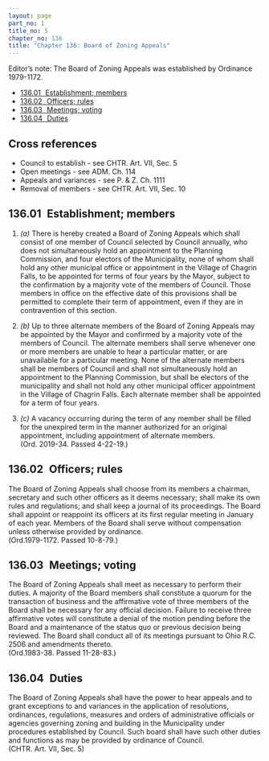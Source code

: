 ```yaml
---
layout: page
part_no: 1
title_no: 5
chapter_no: 136
title: "Chapter 136: Board of Zoning Appeals"
---
```


Editor’s note: The Board of Zoning Appeals was established by Ordinance
1979-1172.

* [136.01   Establishment; members](#13601-establishment-members)
* [136.02   Officers; rules](#13602-officers-rules)
* [136.03   Meetings; voting](#13603-meetings-voting)
* [136.04   Duties](#13604-duties)

## Cross references

* Council to establish - see CHTR. Art. VII, Sec. 5
* Open meetings - see ADM. Ch. 114
* Appeals and variances - see P. & Z. Ch. 1111
* Removal of members - see CHTR. Art. VII, Sec. 10

## 136.01   Establishment; members

1. _(a)_ There is hereby created a Board of Zoning Appeals which shall consist
of one member of Council selected by Council annually, who does not
simultaneously hold an appointment to the Planning Commission, and four electors
of the Municipality, none of whom shall hold any other municipal office or
appointment in the Village of Chagrin Falls, to be appointed for terms of four
years by the Mayor, subject to the confirmation by a majority vote of the
members of Council. Those members in office on the effective date of this
provisions shall be permitted to complete their term of appointment, even if
they are in contravention of this section. 

2. _(b)_ Up to three alternate members of the Board of Zoning Appeals may be
appointed by the Mayor and confirmed by a majority vote of the members of
Council. The alternate members shall serve whenever one or more members are
unable to hear a particular matter, or are unavailable for a particular meeting.
None of the alternate members shall be members of Council and shall not
simultaneously hold an appointment to the Planning Commission, but shall be
electors of the municipality and shall not hold any other municipal officer
appointment in the Village of Chagrin Falls. Each alternate member shall be
appointed for a term of four years. 

3. _(c)_ A vacancy occurring during the term of any member shall be filled for
the unexpired term in the manner authorized for an original appointment,
including appointment of alternate members.  
(Ord. 2019-34. Passed 4-22-19.)

## 136.02   Officers; rules

The Board of Zoning Appeals shall choose from its members a chairman, secretary
and such other officers as it deems necessary; shall make its own rules and
regulations; and shall keep a journal of its proceedings. The Board shall
appoint or reappoint its officers at its first regular meeting in January of
each year. Members of the Board shall serve without compensation unless
otherwise provided by ordinance.  
(Ord.1979-1172. Passed 10-8-79.)

## 136.03   Meetings; voting

The Board of Zoning Appeals shall meet as necessary to perform their duties. A
majority of the Board members shall constitute a quorum for the transaction of
business and the affirmative vote of three members of the Board shall be
necessary for any official decision. Failure to receive three affirmative votes
will constitute a denial of the motion pending before the Board and a
maintenance of the status quo or previous decision being reviewed. The Board
shall conduct all of its meetings pursuant to Ohio R.C. 2506 and amendments
thereto.  
(Ord.1983-38. Passed 11-28-83.)

## 136.04   Duties

The Board of Zoning Appeals shall have the power to hear appeals and to grant
exceptions to and variances in the application of resolutions, ordinances,
regulations, measures and orders of administrative officials or agencies
governing zoning and building in the Municipality under procedures established
by Council. Such board shall have such other duties and functions as may be
provided by ordinance of Council.  
(CHTR. Art. VII, Sec. 5)
